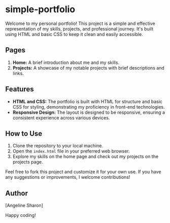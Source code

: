 # simple-portfolio
Welcome to my personal portfolio! This project is a simple and effective representation of my skills, projects, and professional journey. It's built using HTML and basic CSS to keep it clean and easily accessible.

## Pages
1. **Home:** A brief introduction about me and my skills.
2. **Projects:** A showcase of my notable projects with brief descriptions and links.

## Features
- **HTML and CSS:** The portfolio is built with HTML for structure and basic CSS for styling, demonstrating my proficiency in front-end technologies.
- **Responsive Design:** The layout is designed to be responsive, ensuring a consistent experience across various devices.

## How to Use
1. Clone the repository to your local machine.
2. Open the `index.html` file in your preferred web browser.
3. Explore my skills on the home page and check out my projects on the projects page.

Feel free to fork this project and customize it for your own use. If you have any suggestions or improvements, I welcome contributions!

## Author
[Angeline Sharon]

Happy coding!
